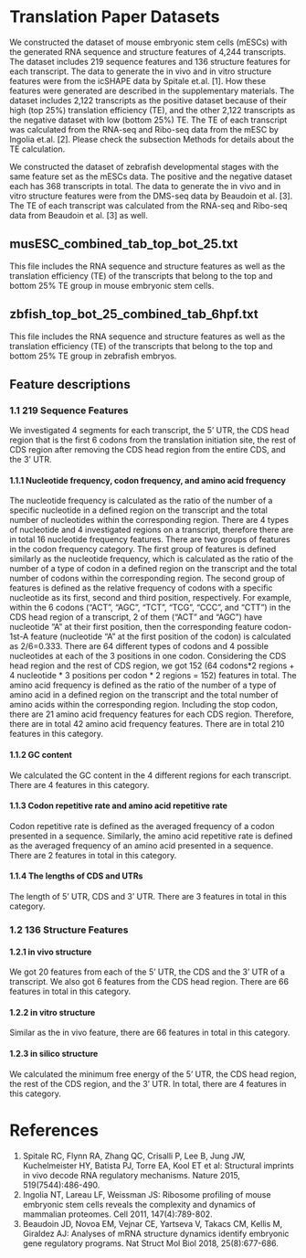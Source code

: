# Translation Paper Datasets
We constructed the dataset of mouse embryonic stem cells (mESCs) with the generated RNA sequence and structure features of 4,244 transcripts. The dataset includes 219 sequence features and 136 structure features for each transcript. The data to generate the in vivo and in vitro structure features were from the icSHAPE data by Spitale et.al. [1]. How these features were generated are described in the supplementary materials. The dataset includes 2,122 transcripts as the positive dataset because of their high (top 25%) translation efficiency (TE), and the other 2,122 transcripts as the negative dataset with low (bottom 25%) TE. The TE of each transcript was calculated from the RNA-seq and Ribo-seq data from the mESC by Ingolia et.al. [2]. Please check the subsection Methods for details about the TE calculation.

We constructed the dataset of zebrafish developmental stages with the same feature set as the mESCs data. The positive and the negative dataset each has 368 transcripts in total.  The data to generate the in vivo and in vitro structure features were from the DMS-seq data by Beaudoin et al. [3]. The TE of each transcript was calculated from the RNA-seq and Ribo-seq data from Beaudoin et al. [3] as well.


## musESC_combined_tab_top_bot_25.txt

This file includes the RNA sequence and structure features as well as the translation efficiency (TE) of the transcripts that belong to the top and bottom 25% TE group in mouse embryonic stem cells.


## zbfish_top_bot_25_combined_tab_6hpf.txt

This file includes the RNA sequence and structure features as well as the translation efficiency (TE) of the transcripts that belong to the top and bottom 25% TE group in zebrafish embryos.


## Feature descriptions


### 1.1 219 Sequence Features
We investigated 4 segments for each transcript, the 5’ UTR, the CDS head region that is the first 6 codons from the translation initiation site, the rest of CDS region after removing the CDS head region from the entire CDS, and the 3’ UTR. 

#### 1.1.1 Nucleotide frequency, codon frequency, and amino acid frequency
The nucleotide frequency is calculated as the ratio of the number of a specific nucleotide in a defined region on the transcript and the total number of nucleotides within the corresponding region. There are 4 types of nucleotide and 4 investigated regions on a transcript, therefore there are in total 16 nucleotide frequency features.
There are two groups of features in the codon frequency category. The first group of features is defined similarly as the nucleotide frequency, which is calculated as the ratio of the number of a type of codon in a defined region on the transcript and the total number of codons within the corresponding region. The second group of features is defined as the relative frequency of codons with a specific nucleotide as its first, second and third position, respectively. For example, within the 6 codons (“ACT”, “AGC”, “TCT”, “TCG”, “CCC”, and “CTT”) in the CDS head region of a transcript, 2 of them (“ACT” and “AGC”) have nucleotide “A” at their first position, then the corresponding feature codon-1st-A feature (nucleotide “A” at the first position of the codon) is calculated as 2/6=0.333. There are 64 different types of codons and 4 possible nucleotides at each of the 3 positions in one codon. Considering the CDS head region and the rest of CDS region, we got 152 (64 codons*2 regions + 4 nucleotide * 3 positions per codon * 2 regions = 152) features in total.
The amino acid frequency is defined as the ratio of the number of a type of amino acid in a defined region on the transcript and the total number of amino acids within the corresponding region. Including the stop codon, there are 21 amino acid frequency features for each CDS region. Therefore, there are in total 42 amino acid frequency features.
There are in total 210 features in this category.

#### 1.1.2 GC content
We calculated the GC content in the 4 different regions for each transcript. There are 4 features in this category.

#### 1.1.3 Codon repetitive rate and amino acid repetitive rate
Codon repetitive rate is defined as the averaged frequency of a codon presented in a sequence. Similarly, the amino acid repetitive rate is defined as the averaged frequency of an amino acid presented in a sequence.
There are 2 features in total in this category.

#### 1.1.4 The lengths of CDS and UTRs
The length of 5’ UTR, CDS and 3’ UTR.
There are 3 features in total in this category.

### 1.2 136 Structure Features
#### 1.2.1 in vivo structure
We got 20 features from each of the 5’ UTR, the CDS and the 3’ UTR of a transcript. We also got 6 features from the CDS head region.
There are 66 features in total in this category.

#### 1.2.2 in vitro structure
Similar as the in vivo feature, there are 66 features in total in this category.

#### 1.2.3 in silico structure
We calculated the minimum free energy of the 5’ UTR, the CDS head region, the rest of the CDS region, and the 3’ UTR.
In total, there are 4 features in this category.


# References

1.	Spitale RC, Flynn RA, Zhang QC, Crisalli P, Lee B, Jung JW, Kuchelmeister HY, Batista PJ, Torre EA, Kool ET et al: Structural imprints in vivo decode RNA regulatory mechanisms. Nature 2015, 519(7544):486-490.
2.	Ingolia NT, Lareau LF, Weissman JS: Ribosome profiling of mouse embryonic stem cells reveals the complexity and dynamics of mammalian proteomes. Cell 2011, 147(4):789-802.
3.	Beaudoin JD, Novoa EM, Vejnar CE, Yartseva V, Takacs CM, Kellis M, Giraldez AJ: Analyses of mRNA structure dynamics identify embryonic gene regulatory programs. Nat Struct Mol Biol 2018, 25(8):677-686.


